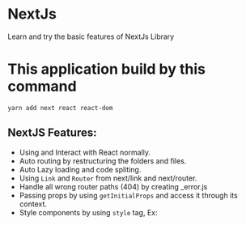 # NextJs

Learn and try the basic features of NextJs Library


# This application build by this command
 `yarn add next react react-dom`


## NextJS Features:

- Using and Interact with React normally. 
- Auto routing by restructuring the folders and files.
- Auto Lazy loading and code spliting.
- Using `Link` and `Router` from next/link and next/router.
- Handle all wrong router paths (404) by creating _error.js
- Passing props by using `getInitialProps` and access it through its context.
- Style components by using `style` tag, Ex:
  <style jsx>{`
      div {
            border: 1px solid #eee;
            box-shadow: 0 2p 3px #ccc;
            padding: 20px;
            text-align: center;
          }
    `}
  </style>
